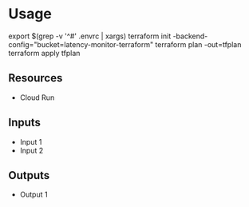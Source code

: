 # Usage


export $(grep -v '^#' .envrc | xargs)
terraform init -backend-config="bucket=latency-monitor-terraform"
terraform plan -out=tfplan
terraform apply tfplan

## Resources

- Cloud Run

## Inputs

- Input 1
- Input 2

## Outputs

- Output 1